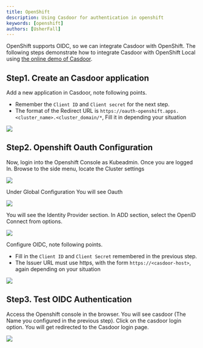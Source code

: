 ```yaml
---
title: OpenShift
description: Using Casdoor for authentication in openshift
keywords: [openshift]
authors: [UsherFall]
---
```


OpenShift supports OIDC, so we can integrate Casdoor with OpenShift. 
The following steps demonstrate how to integrate Casdoor with OpenShift Local using [the online demo of Casdoor](https://demo.casdoor.com/).

## Step1. Create an Casdoor application
Add a new application in Casdoor, note following points.
- Remember the `Client ID` and `Client secret` for the next step.
- The format of the Redirect URL is `https://oauth-openshift.apps.<cluster_name>.<cluster_domain/*`, Fill it in depending your situation

![](/img/integration/go/openshift/openshift_1.png)

## Step2. Openshift Oauth Configuration
Now, login into the Openshift Console as Kubeadmin. Once you are logged In. Browse to the side menu, locate the Cluster settings

![](/img/integration/go/openshift/openshift_2.png)

Under Global Configuration You will see Oauth

![](/img/integration/go/openshift/openshift_3.png)

You will see the Identity Provider section. In ADD section, select the OpenID Connect from options.

![](/img/integration/go/openshift/openshift_4.png)

Configure OIDC, note following points.
- Fill in the `Client ID` and `Client Secret` remembered in the previous step.
- The Issuer URL must use https, with the form `https://<casdoor-host>`, again depending on your situation

![](/img/integration/go/openshift/openshift_5.png)

## Step3. Test OIDC Authentication
Access the Openshift console in the browser. You will see casdoor (The Name you configured in the previous step). Click on the casdoor login option. You will get redirected to the Casdoor login page. 

![](/img/integration/go/openshift/openshift_6.png)